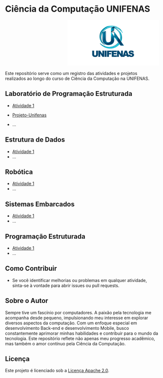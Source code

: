 # Ciência da Computação UNIFENAS

<p align="right">
  <img src="IMAGES/UNIFENAS.png" alt="Simple-Nacional" width="300" height="150">
</p>


Este repositório serve como um registro das atividades e projetos realizados ao longo do curso de Ciência da Computação na UNIFENAS.

## Laboratório de Programação Estruturada
- [Atividade 1](./LaboratorioProgramacaoEstruturada/atividade1)
- [Projeto-Unifenas](https://github.com/JelielFernandes/Projeto-Unifenas)

- ...

## Estrutura de Dados
- [Atividade 1](./EstruturaDeDados/trabalho-pratico)
- ...

## Robótica
- [Atividade 1](./Robotica/projeto-seguidor-linha)
- ...

## Sistemas Embarcados
- [Atividade 1](./SistemasEmbarcados/projeto-final)
- ...

## Programação Estruturada
- [Atividade 1](./ProgramacaoEstruturada/exercicio1)
- ...

## Como Contribuir
- Se você identificar melhorias ou problemas em qualquer atividade, sinta-se à vontade para abrir issues ou pull requests.

## Sobre o Autor

Sempre tive um fascínio por computadores. A paixão pela tecnologia me acompanha desde pequeno, impulsionando meu interesse em explorar diversos aspectos da computação. Com um enfoque especial em desenvolvimento Back-end e desenvolvimento Mobile, busco constantemente aprimorar minhas habilidades e contribuir para o mundo da tecnologia. Este repositório reflete não apenas meu progresso acadêmico, mas também o amor contínuo pela Ciência da Computação.

  


## Licença
Este projeto é licenciado sob a [Licença Apache 2.0](./LICENSE).
